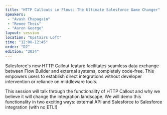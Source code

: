 ```yaml
---
title: "HTTP Callouts in Flows: The Ultimate Salesforce Game Changer"
speakers:
 - "Avash Chapagain"
 - "Renee Theis"
 - "Aaron George"
layout: session
location: "Upstairs Loft"
time: "12:00-12:45"
order: "D2"
edition: "2024"
---
```


Salesforce's new HTTP Callout feature facilitates seamless data exchange between Flow Builder and external systems, completely code-free. This empowers users to establish direct integrations without developer intervention or reliance on middleware tools.

This session will talk through the functionality of HTTP Callout and why we believe it will change the integration landscape.  We will demo this functionality in two exciting ways:  external API and Salesforce to Salesforce integration (with no ETL!)